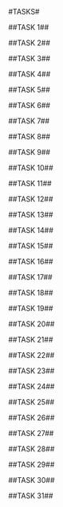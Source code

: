 #TASKS#

##TASK 1##


##TASK 2##


##TASK 3##


##TASK 4##


##TASK 5##


##TASK 6##


##TASK 7##


##TASK 8##


##TASK 9##


##TASK 10##


##TASK 11##


##TASK 12##


##TASK 13##


##TASK 14##


##TASK 15##


##TASK 16##


##TASK 17##


##TASK 18##


##TASK 19##


##TASK 20##


##TASK 21##


##TASK 22##


##TASK 23##


##TASK 24##


##TASK 25##


##TASK 26##


##TASK 27##


##TASK 28##


##TASK 29##


##TASK 30##


##TASK 31##
